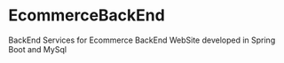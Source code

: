 # EcommerceBackEnd
BackEnd Services for Ecommerce BackEnd WebSite developed in Spring Boot and MySql
